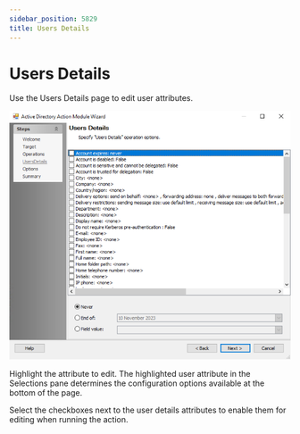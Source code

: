 ```yaml
---
sidebar_position: 5829
title: Users Details
---
```


# Users Details

Use the Users Details page to edit user attributes.

![Active Directory Action Module Wizard Users Details page](../../../../../../../../static/images/AccessAnalyzer_12.0/Content/Resources/Images/EnterpriseAuditor/Admin/Action/ActiveDirectory/UsersDetails.png "Active Directory Action Module Wizard Users Details page")

Highlight the attribute to edit. The highlighted user attribute in the Selections pane determines the configuration options available at the bottom of the page.

Select the checkboxes next to the user details attributes to enable them for editing when running the action.